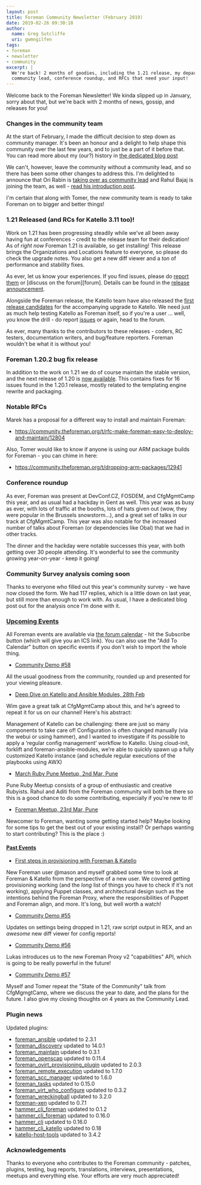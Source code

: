```yaml
---
layout: post
title: Foreman Community Newsletter (February 2019)
date: 2019-02-26 09:30:18
author:
  name: Greg Sutcliffe
  uri: gwmngilfen
tags:
- foreman
- newsletter
- community
excerpt: |
  We're back! 2 months of goodies, including the 1.21 release, my departure as
  community lead, conference roundup, and RFCs that need your input!
---
```


Welcome back to the Foreman Newsletter! We kinda slipped up in January, sorry
about that, but we're back with 2 months of news, gossip, and releases for you!

### Changes in the community team

At the start of February, I made the difficult decision to step down as
community manager. It's been an honour and a delight to help shape this
community over the last few years, and to just be a part of it before that. You
can read more about my (our?) history in [the dedicated blog post][blog1]

We can't, however, leave the community without a community lead, and so there
has been some other changes to address this. I'm delighted to announce that Ori
Rabin is [taking over as community lead][blog2] and Rahul Bajaj is joining the
team, as well - [read his introduction post][blog3].

I'm certain that along with Tomer, the new community team is ready to take
Foreman on to bigger and better things!

[blog1]: https://theforeman.org/2019/02/stepping-down.html
[blog2]: https://theforeman.org/2019/02/introducing-the-new-community-team.html
[blog3]: https://theforeman.org/2019/02/introducing-myself.html

### 1.21 Released (and RCs for Katello 3.11 too)!

Work on 1.21 has been progressing steadily while we've all been away having fun
at conferences - credit to the release team for their dedication! As of *right
now* Foreman 1.21 is available, so get installing! This release brings the
Organizations and Locations feature to everyone, so please do check the upgrade
notes. You also get a new diff viewer and a *ton* of performance and stability
fixes.

As ever, let us know your experiences. If you find issues, please
do [report them][issues] or [discuss on the forum][forum]. Details can be found
in the [release announcement][1_21].

Alongside the Foreman release, the Katello team have also released the [first
release candidates][k_3_11_rc2] for the accompanying upgrade to Katello. We
need just as much help testing Katello as Foreman itself, so if you're a user
... well, you know the drill - do report [issues][k_issues] or again, head to
the forum.

[1_21]: https://community.theforeman.org/t/foreman-1-21-0-has-been-released/13066
[k_3_11_rc2]: https://community.theforeman.org/t/katello-3-11-rc2-is-now-available/12787

As ever, many thanks to the contributors to these releases - coders, RC testers,
documentation writers, and bug/feature reporters. Foreman wouldn't be what it
is without you!

### Foreman 1.20.2 bug fix release

In addition to the work on 1.21 we do of course maintain the stable version,
and the next release of 1.20 is [now available][1_20_2]. This contains fixes
for 16 issues found in the 1.20.1 release, mostly related to the templating
engine rewrite and packaging. 

[1_20_2]: https://community.theforeman.org/t/foreman-1-20-2-has-been-released/12884

### Notable RFCs

Marek has a proposal for a different way to install and maintain Foreman:

* https://community.theforeman.org/t/rfc-make-foreman-easy-to-deploy-and-maintain/12804

Also, Tomer would like to know if anyone is using our ARM package builds for
Foreman - you can chime in here:

* https://community.theforeman.org/t/dropping-arm-packages/12941

### Conference roundup

As ever, Foreman was present at DevConf.CZ, FOSDEM, and CfgMgmtCamp this year,
and as usual had a hackday in Gent as well. This year was as busy as ever, with
lots of traffic at the booths, lots of hats given out (wow, they were popular
in the Brussels snowstorm...), and a great set of talks in our track at
CfgMgmtCamp. This year was also notable for the increased number of talks about
Foreman (or dependencies like Obal) that we had in other tracks.

The dinner and the hackday were notable successes this year, with both getting
over 30 people attending. It's wonderful to see the community growing
year-on-year - keep it going!

### Community Survey analysis coming soon

Thanks to everyone who filled out this year's community survey - we have now
closed the form. We had 117 replies, which is a little down on last year, but
still more than enough to work with. As usual, I have a dedicated blog post out
for the analysis once I'm done with it.

### [Upcoming Events](https://community.theforeman.org/c/events/l/calendar)

All Foreman events are available via [the forum
calendar](https://community.theforeman.org/calendar) - hit the Subscribe button
(which will give you an ICS link). You can also use the "Add To Calendar" button
on specific events if you don't wish to import the whole thing.

* [Community Demo #58](https://community.theforeman.org/t/foreman-community-demo-58)

All the usual goodness from the community, rounded up and presented for your viewing pleasure.

* [Deep Dive on Katello and Ansible Modules, 28th Feb](https://community.theforeman.org/t/deep-dive-katello-meets-ansible-an-introduction-to-forklift-and-foreman-ansible-modules/13009)

Wim gave a great talk at CfgMgmtCamp about this, and he's agreed to repeat it
for us on our channel! Here's his abstract:

Management of Katello can be challenging: there are just so many components
to take care of! Configuration is often changed manually (via the webui or
using hammer), and I wanted to investigate if its possible to apply a
‘regular config management’ workflow to Katello. Using cloud-init, forklift
and foreman-ansible-modules, we’re able to quickly spawn up a fully
customized Katello instance (and schedule regular executions of the
playbooks using AWX)

* [March Ruby Pune Meetup, 2nd Mar, Pune](https://community.theforeman.org/t/march-ruby-pune-meetup/12977)

Pune Ruby Meetup consists of a group of enthusiastic and creative Rubyists.
Rahul and Aditi from the Foreman community will both be there so this is a good
chance to do some contributing, especially if you're new to it!

* [Foreman Meetup, 23rd Mar, Pune](https://community.theforeman.org/t/foreman-meetup-time-for-your-first-open-source-contribution/13012)

Newcomer to Foreman, wanting some getting started help? Maybe looking for some
tips to get the best out of your existing install? Or perhaps wanting to start
contributing? This is the place :)

#### [Past Events](https://community.theforeman.org/c/events/l/latest)

* [First steps in provisioning with Foreman & Katello](https://community.theforeman.org/t/live-debugging-with-gwmngilfen-and-mason/12921)

New Foreman user @mason and myself grabbed some time to look at Foreman &
Katello from the perspective of a new user. We covered getting provisioning
working (and the *long* list of things you have to check if it's not working),
applying Puppet classes, and architectural design such as the intentions behind
the Foreman Proxy, where the responsibilities of Puppet and Foreman align, and
more. It's long, but well worth a watch!

* [Community Demo #55](https://community.theforeman.org/t/foreman-community-demo-55)

Updates on settings being dropped in 1.21, raw script output in REX, and an
*awesome* new diff viewer for config reports!

* [Community Demo #56](https://community.theforeman.org/t/foreman-community-demo-56)

Lukas introduces us to the new Foreman Proxy v2 "capabilities" API, which is
going to be really powerful in the future!

* [Community Demo #57](https://community.theforeman.org/t/foreman-community-demo-57)

Myself and Tomer repeat the "State of the Community" talk from CfgMgmgtCamp,
where we discuss the year to date, and the plans for the future. I also give my
closing thoughts on 4 years as the Community Lead.

### Plugin news

Updated plugins:
- [foreman_ansible](https://github.com/theforeman/foreman_ansible) updated to 2.3.1
- [foreman_discovery](https://github.com/theforeman/foreman_discovery) updated to 14.0.1
- [foreman_maintain](https://github.com/theforeman/foreman_maintain) updated to 0.3.1
- [foreman_openscap](https://github.com/theforeman/foreman_openscap) updated to 0.11.4
- [foreman_ovirt_provisioning_plugin](https://github.com/theforeman/ovirt_provision_plugin) updated to 2.0.3
- [foreman_remote_execution](https://github.com/theforeman/foreman_remote_execution) updated to 1.7.0
- [foreman_scc_manager](https://github.com/ATIX-AG/foreman_scc_manager) updated to 1.6.0
- [foreman_tasks](https://github.com/theforeman/foreman-tasks) updated to 0.15.0
- [foreman_virt_who_configure](https://github.com/theforeman/virt_who_configure) updated to 0.3.2
- [foreman_wreckingball](https://github.com/dm-drogeriemarkt/foreman_wreckingball) updated to 3.2.0
- [foreman-xen](https://github.com/theforeman/foreman-xen) updated to 0.7.1
- [hammer_cli_foreman](https://github.com/theforeman/hammer-cli-foreman-ansible) updated to 0.1.2
- [hammer_cli_foreman](https://github.com/theforeman/hammer-cli-foreman) updated to 0.16.0
- [hammer_cli](https://github.com/theforeman/hammer-cli) updated to 0.16.0
- [hammer_cli_katello](https://github.com/Katello/hammer-cli-katello) updated to 0.18
- [katello-host-tools](https://github.com/Katello/katello-host-tools) updated to 3.4.2

### Acknowledgements

Thanks to everyone who contributes to the Foreman community - patches, plugins,
testing, bug reports, translations, interviews, presentations, meetups and
everything else. Your efforts are very much appreciated!

[issues]: https://projects.theforeman.org/
[k_issues]: http://projects.theforeman.org/projects/katello/
